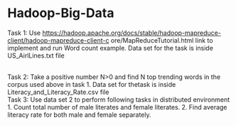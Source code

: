 # Hadoop-Big-Data

Task 1: Use
https://hadoop.apache.org/docs/stable/hadoop-mapreduce-client/hadoop-mapreduce-client-c
ore/MapReduceTutorial.html link to implement and run Word count example. Data set for the
task is inside US_AirlLines.txt file

<br />
Task 2:
Take a positive number N>0 and find N top trending words in the corpus used above in task
1. Data set for thetask is inside Literacy_and_Literacy_Rate.csv file

<br />
Task 3:
Use data set 2 to perform following tasks in distributed environment
1. Count total number of male literates and female literates.
2. Find average literacy rate for both male and female separately.
